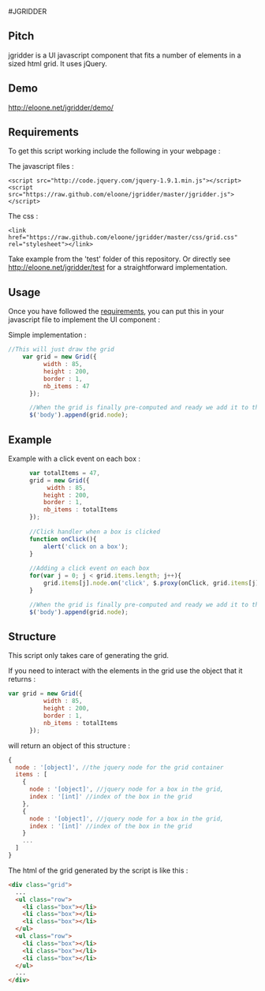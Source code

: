 #JGRIDDER

## Pitch

jgridder is a UI javascript component that fits a number of elements in a sized html grid. It uses jQuery. 

## Demo
<http://eloone.net/jgridder/demo/>

## Requirements
To get this script working include the following in your webpage :

The javascript files :

 `<script src="http://code.jquery.com/jquery-1.9.1.min.js"></script>`
 `<script src="https://raw.github.com/eloone/jgridder/master/jgridder.js"></script>`
 
The css :

`<link href="https://raw.github.com/eloone/jgridder/master/css/grid.css" rel="stylesheet"></link>`

Take example from the 'test' folder of this repository. 
Or directly see <http://eloone.net/jgridder/test> for a straightforward implementation.

## Usage
Once you have followed the <a href="#requirements">requirements</a>, 
you can put this in your javascript file to implement the UI component :

Simple implementation :

```js
//This will just draw the grid
    var grid = new Grid({
          width : 85,
          height : 200,
          border : 1,
          nb_items : 47
      });

      //When the grid is finally pre-computed and ready we add it to the dom
      $('body').append(grid.node);
```             

## Example

Example with a click event on each box :

```js
      var totalItems = 47,
      grid = new Grid({
           width : 85,
          height : 200,
          border : 1,
          nb_items : totalItems
      });
     
      //Click handler when a box is clicked
      function onClick(){    
          alert('click on a box');
      }
      
      //Adding a click event on each box
      for(var j = 0; j < grid.items.length; j++){
          grid.items[j].node.on('click', $.proxy(onClick, grid.items[j]));
      }

      //When the grid is finally pre-computed and ready we add it to the dom
      $('body').append(grid.node);
```
## Structure

This script only takes care of generating the grid. 

If you need to interact with the elements in the grid use the object that it returns :

```js
var grid = new Grid({
          width : 85,
          height : 200,
          border : 1,
          nb_items : totalItems
      });
```
will return an object of this structure :

```js
{
  node : '[object]', //the jquery node for the grid container
  items : [
    {
      node : '[object]', //jquery node for a box in the grid,
      index : '[int]' //index of the box in the grid
    },
    {
      node : '[object]', //jquery node for a box in the grid,
      index : '[int]' //index of the box in the grid
    }
    ...
  ]
}
```

The html of the grid generated by the script is like this :

```html
<div class="grid">
  ...
  <ul class="row">
    <li class="box"></li>
    <li class="box"></li>
    <li class="box"></li>
  </ul>
  <ul class="row">
    <li class="box"></li>
    <li class="box"></li>
    <li class="box"></li>
  </ul>
  ...
</div>

```
